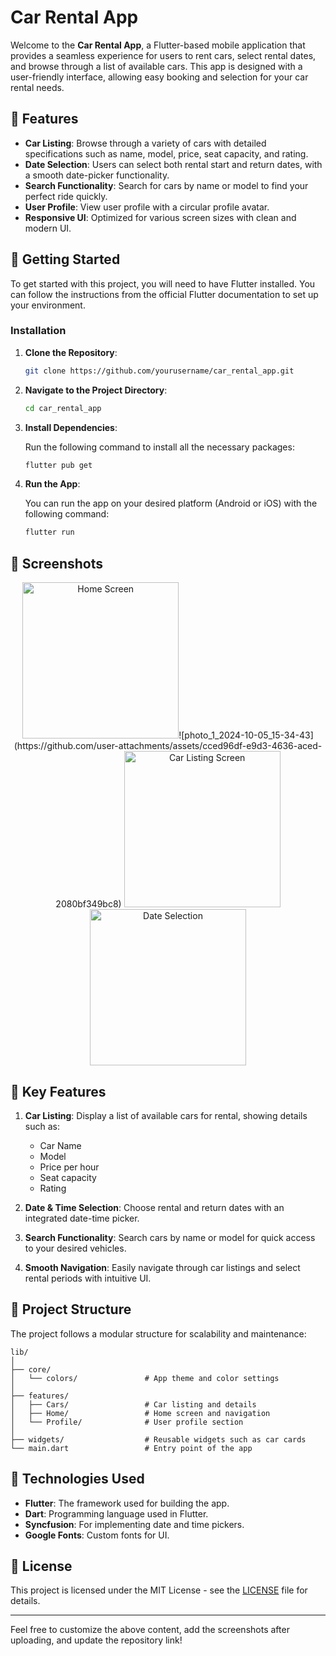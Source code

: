 # Car Rental App

Welcome to the **Car Rental App**, a Flutter-based mobile application that provides a seamless experience for users to rent cars, select rental dates, and browse through a list of available cars. This app is designed with a user-friendly interface, allowing easy booking and selection for your car rental needs.

## 📱 Features

- **Car Listing**: Browse through a variety of cars with detailed specifications such as name, model, price, seat capacity, and rating.
- **Date Selection**: Users can select both rental start and return dates, with a smooth date-picker functionality.
- **Search Functionality**: Search for cars by name or model to find your perfect ride quickly.
- **User Profile**: View user profile with a circular profile avatar.
- **Responsive UI**: Optimized for various screen sizes with clean and modern UI.

## 🚀 Getting Started

To get started with this project, you will need to have Flutter installed. You can follow the instructions from the official Flutter documentation to set up your environment.

### Installation

1. **Clone the Repository**:

   ```bash
   git clone https://github.com/yourusername/car_rental_app.git
   ```

2. **Navigate to the Project Directory**:

   ```bash
   cd car_rental_app
   ```

3. **Install Dependencies**:

   Run the following command to install all the necessary packages:

   ```bash
   flutter pub get
   ```

4. **Run the App**:

   You can run the app on your desired platform (Android or iOS) with the following command:

   ```bash
   flutter run
   ```

## 📸 Screenshots

<!-- Upload and drag the screenshots here -->
<p align="center">
  <img src="" width="250" title="Home Screen">![photo_1_2024-10-05_15-34-43](https://github.com/user-attachments/assets/cced96df-e9d3-4636-aced-2080bf349bc8)

  <img src="screenshots/screenshot2.png" width="250" title="Car Listing Screen">
  <img src="screenshots/screenshot3.png" width="250" title="Date Selection">
</p>

## 🔑 Key Features

1. **Car Listing**: Display a list of available cars for rental, showing details such as:
   - Car Name
   - Model
   - Price per hour
   - Seat capacity
   - Rating

2. **Date & Time Selection**: Choose rental and return dates with an integrated date-time picker.

3. **Search Functionality**: Search cars by name or model for quick access to your desired vehicles.

4. **Smooth Navigation**: Easily navigate through car listings and select rental periods with intuitive UI.

## 📂 Project Structure

The project follows a modular structure for scalability and maintenance:

```
lib/
│
├── core/
│   └── colors/               # App theme and color settings
│
├── features/
│   ├── Cars/                 # Car listing and details
│   ├── Home/                 # Home screen and navigation
│   └── Profile/              # User profile section
│
├── widgets/                  # Reusable widgets such as car cards
└── main.dart                 # Entry point of the app
```

## 🔧 Technologies Used

- **Flutter**: The framework used for building the app.
- **Dart**: Programming language used in Flutter.
- **Syncfusion**: For implementing date and time pickers.
- **Google Fonts**: Custom fonts for UI.

## 📄 License

This project is licensed under the MIT License - see the [LICENSE](LICENSE) file for details.

---

Feel free to customize the above content, add the screenshots after uploading, and update the repository link!
